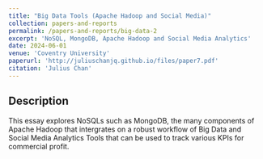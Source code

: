 ```yaml
---
title: "Big Data Tools (Apache Hadoop and Social Media)"
collection: papers-and-reports
permalink: /papers-and-reports/big-data-2
excerpt: 'NoSQL, MongoDB, Apache Hadoop and Social Media Analytics'
date: 2024-06-01
venue: 'Coventry University'
paperurl: 'http://juliuschanjq.github.io/files/paper7.pdf'
citation: 'Julius Chan'
---
```


## Description
This essay explores NoSQLs such as MongoDB, the many components of Apache Hadoop that intergrates on a robust workflow of Big Data and Social Media Analytics Tools that can be used to track various KPIs for commercial profit.



